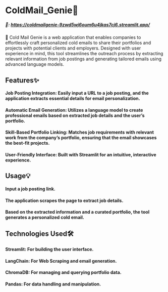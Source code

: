 # ColdMail_Genie📧
##### 🔗: https://coldmailgenie-9zwd5wj6oum6u4jkas7cj6.streamlit.app/  
📧 Cold Mail Genie is a web application that enables companies to effortlessly craft personalized cold emails to share their portfolios and projects with potential clients and employers. Designed with user experience in mind, this tool streamlines the outreach process by extracting relevant information from job postings and generating tailored emails using advanced language models.

## Features✨
#### Job Posting Integration: Easily input a URL to a job posting, and the application extracts essential details for email personalization.
#### Automatic Email Generation: Utilizes a language model to create professional emails based on extracted job details and the user’s portfolio.
#### Skill-Based Portfolio Linking: Matches job requirements with relevant work from the company’s portfolio, ensuring that the email showcases the best-fit projects.
#### User-Friendly Interface: Built with Streamlit for an intuitive, interactive experience.

## Usage💡
#### Input a job posting link.
#### The application scrapes the page to extract job details.
#### Based on the extracted information and a curated portfolio, the tool generates a personalized cold email.

## Technologies Used🛠️
#### Streamlit: For building the user interface.
#### LangChain: For Web Scraping and email generation.
#### ChromaDB: For managing and querying portfolio data.
#### Pandas: For data handling and manipulation.

